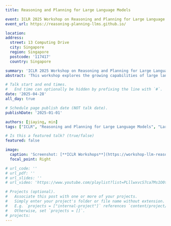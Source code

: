 ```yaml
---
title: Reasoning and Planning for Large Language Models

event: ICLR 2025 Workshop on Reasoning and Planning for Large Language Models
event_url: https://reasoning-planning-llms.github.io/

location: 
address:
  street: 13 Computing Drive
  city: Singapore
  region: Singapore
  postcode: '117417'
  country: Singapore

summary: 'ICLR 2025 Workshop on Reasoning and Planning for Large Language Models'
abstract: 'This workshop explores the growing capabilities of large language models (LLMs), such as OpenAI's o1 model, in reasoning, planning, and decision-making, highlighting recent advances and challenges. We aim to examine how reinforcement learning methods, post-training optimization, and efficient inference techniques can further enhance LLMs' reasoning capabilities. Topics include training approach for enhancing reasoning and planning abilities, scaling inference for complex tasks, developing robust benchmarks, and extending LLMs to multi-modal and embodied environments. We will also discuss broader themes such as causal reasoning, collaborative multi-agent systems, uncertainty, and explainability to offer insights and guidance for the further development of reasoning and planning in LLMs.'

# Talk start and end times.
#   End time can optionally be hidden by prefixing the line with `#`.
date: '2025-04-28'
all_day: true

# Schedule page publish date (NOT talk date).
publishDate: '2025-01-01'

authors: [jiaying, min]
tags: ["ICLR", "Reasoning and Planning for Large Language Models", "Large Language Models"]

# Is this a featured talk? (true/false)
featured: false

image:
  caption: 'Screenshot: [**ICLR Workshops**](https://workshop-llm-reasoning-planning.github.io)'
  focal_point: Right

# url_code: ''
# url_pdf: ''
# url_slides: ''
# url_video: 'https://www.youtube.com/playlist?list=PLllwxvcS7ca7Ms1O0txOFzmRAo-4bMp6B'

# Projects (optional).
#   Associate this post with one or more of your projects.
#   Simply enter your project's folder or file name without extension.
#   E.g. `projects = ["internal-project"]` references `content/project/deep-learning/index.md`.
#   Otherwise, set `projects = []`.
# projects:
---
```

